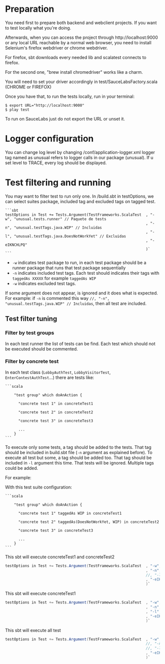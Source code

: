 Preparation
===========

You need first to prepare both backend and webclient projects. If you want to test locally what you're doing.

Afterwards, when you can access the project through http://localhost:9000 or any local URL reachable by a normal web
browser, you need to install Selenium's firefox webdriver or chrome webdriver.

For firefox, sbt downloads every needed lib and scalatest connects to firefox.

For the second one, "brew install chromedriver" works like a charm.

You will need to set your driver accordingly in test/SauceLabsFactory.scala (CHROME or FIREFOX)

Once you have that, to run the tests locally, run in your terminal:

    $ export URL="http://localhost:9000"
    $ play test

To run on SauceLabs just do not export the URL or unset it.


Logger configuration
====================

You can change log level by changing /conf/application-logger.xml
logger tag named as unusual refers to logger calls in our package (unusual). If u set level to TRACE, every log should be
displayed.


Test filtering and running
==========================

You may want to filter test to run only one. In /build.sbt in testOptions, we can select suites package, included tag
and excluded tags on tagged test.
    
    ```sbt
    testOptions in Test += Tests.Argument(TestFrameworks.ScalaTest  , "-w", "unusual.tests.runner" // Paquete de tests
                                                                    , "-n", "unusual.testTags.java.WIP" // Incluidas
                                                                    , "-l", "unusual.testTags.java.DoesNotWorkYet" // Excluidas
                                                                    , "-eIKNCHLPQ"
                                                                    )`
    ```                                                                

   - `-w` indicates test package to run, in each test package should be a runner package that runs that test package sequentially
   - `-n` indicates included test tags. Each test should indicates their tags with `taggedAs XXXXX` for example `taggedAs WIP`
   - `-w` indicates excluded test tags.

If some argument does not appear, is ignored and it does what is expected. For example: if `-n` is commented this way `//, "-n", "unusual.testTags.java.WIP" // Incluidas`, then all test are included.


Test filter tuning
------------------

### Filter by test groups

In each test runner the list of tests can be find. Each test which should not be executed should be commented.


### Filter by concrete test

In each test class (`LobbyAuthTest`, `LobbyVisitorTest`, `EnterContestAuthTest`...) there are tests like:
    
    ```scala
    
        "test group" which doAnAction {
    
          "concrete test 1" in concreteTest1
    
          "concrete test 2" in concreteTest2
    
          "concrete test 3" in concreteTest3
          
          ...
        }
    ```

To execute only some tests, a tag should be added to the tests. That tag should be included in build.sbt file (`-n` argument as explained before).
To execute all test but some, a tag should be added too. That tag should be included in `-l` argument this time. That tests will be ignored.
Multiple tags could be added.


For example:

With this test suite configuration:

    ```scala
    
        "test group" which doAnAction {
    
          "concrete test 1" taggedAs WIP in concreteTest1
    
          "concrete test 2" taggedAs(DoesNotWorkYet, WIP) in concreteTest2
    
          "concrete test 3" in concreteTest3
          
          ...
        }
    ```

This sbt will execute concreteTest1 and concreteTest2
```sbt
testOptions in Test += Tests.Argument(TestFrameworks.ScalaTest  , "-w", "unusual.tests.runner" // Paquete de tests
                                                                , "-n", "unusual.testTags.java.WIP" // Incluidas
                                                                //, "-l", "unusual.testTags.java.DoesNotWorkYet" // Excluidas
                                                                , "-eIKNCHLPQ"
                                                                )`
```     

This sbt will execute concreteTest1
```sbt
testOptions in Test += Tests.Argument(TestFrameworks.ScalaTest  , "-w", "unusual.tests.runner" // Paquete de tests
                                                                , "-n", "unusual.testTags.java.WIP" // Incluidas
                                                                , "-l", "unusual.testTags.java.DoesNotWorkYet" // Excluidas
                                                                , "-eIKNCHLPQ"
                                                                )`
```     


This sbt will execute all test
```sbt
testOptions in Test += Tests.Argument(TestFrameworks.ScalaTest  , "-w", "unusual.tests.runner" // Paquete de tests
                                                                //, "-n", "unusual.testTags.java.WIP" // Incluidas
                                                                //, "-l", "unusual.testTags.java.DoesNotWorkYet" // Excluidas
                                                                , "-eIKNCHLPQ"
                                                                )`
```     




